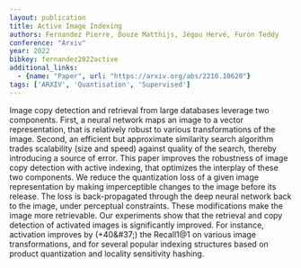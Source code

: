 ```yaml
---
layout: publication
title: Active Image Indexing
authors: Fernandez Pierre, Douze Matthijs, Jégou Hervé, Furon Teddy
conference: "Arxiv"
year: 2022
bibkey: fernandez2022active
additional_links:
  - {name: "Paper", url: "https://arxiv.org/abs/2210.10620"}
tags: ['ARXIV', 'Quantisation', 'Supervised']
---
```

Image copy detection and retrieval from large databases leverage two components. First, a neural network maps an image to a vector representation, that is relatively robust to various transformations of the image. Second, an efficient but approximate similarity search algorithm trades scalability (size and speed) against quality of the search, thereby introducing a source of error. This paper improves the robustness of image copy detection with active indexing, that optimizes the interplay of these two components. We reduce the quantization loss of a given image representation by making imperceptible changes to the image before its release. The loss is back-propagated through the deep neural network back to the image, under perceptual constraints. These modifications make the image more retrievable. Our experiments show that the retrieval and copy detection of activated images is significantly improved. For instance, activation improves by \(+40\&#37;\) the Recall1@1 on various image transformations, and for several popular indexing structures based on product quantization and locality sensitivity hashing.
